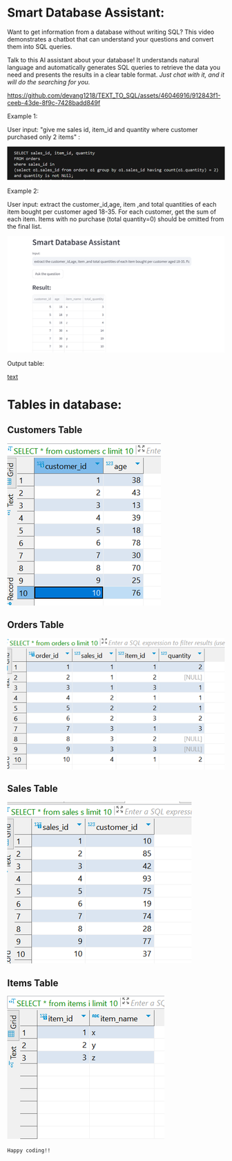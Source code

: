<h1>Smart Database Assistant:</h1>

Want to get information from a database without writing SQL? This video demonstrates a chatbot that can understand your questions and convert them into SQL queries.

Talk to this AI assistant about your database! It understands natural language and automatically generates SQL queries to retrieve the data you need and presents the results in a clear table format.
_Just chat with it, and it will do the searching for you._

https://github.com/devang1218/TEXT_TO_SQL/assets/46046916/912843f1-ceeb-43de-8f9c-7428badd849f

Example 1:

User input: "give me sales id, item_id and quantity where customer purchased only 2 items" :

![alt text](/images/image-5.png)

Example 2:

User input: extract the customer_id,age, item ,and total quantities of each item bought per customer aged 18-35. For each customer, get the sum of each item. Items with no purchase (total quantity=0) should be omitted from the final list.

![alt text](/images/image-6.png)

Output table:

[text](/images/2024-05-16T05-17_export.csv)

<h1>Tables in database:</h1>

<h2>Customers Table</h2>

![alt text](/images/image-1.png)

<h2>Orders Table</h2>

![alt text](/images/image-2.png)

<h2>Sales Table</h2>

![alt text](/images/image-3.png)

<h2>Items Table</h2>

![alt text](/images/image-4.png)

`Happy coding!!`
